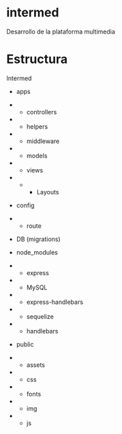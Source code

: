 # intermed
Desarrollo de la plataforma multimedia

# Estructura
Intermed

- apps
- - controllers
- - helpers
- - middleware
- - models
- - views
- - - Layouts

- config
- - route

- DB (migrations)

- node_modules
- - express
- - MySQL
- - express-handlebars
- - sequelize
- - handlebars

- public
- - assets
- - css
- - fonts
- - img
- - js
